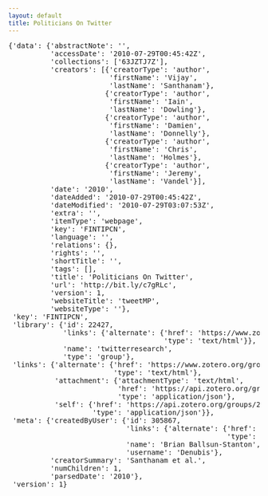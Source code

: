 ```yaml
---
layout: default
title: Politicians On Twitter
--- 
```

<pre>
{'data': {'abstractNote': '',
          'accessDate': '2010-07-29T00:45:42Z',
          'collections': ['63JZTJ7Z'],
          'creators': [{'creatorType': 'author',
                        'firstName': 'Vijay',
                        'lastName': 'Santhanam'},
                       {'creatorType': 'author',
                        'firstName': 'Iain',
                        'lastName': 'Dowling'},
                       {'creatorType': 'author',
                        'firstName': 'Damien',
                        'lastName': 'Donnelly'},
                       {'creatorType': 'author',
                        'firstName': 'Chris',
                        'lastName': 'Holmes'},
                       {'creatorType': 'author',
                        'firstName': 'Jeremy',
                        'lastName': 'Vandel'}],
          'date': '2010',
          'dateAdded': '2010-07-29T00:45:42Z',
          'dateModified': '2010-07-29T03:07:53Z',
          'extra': '',
          'itemType': 'webpage',
          'key': 'FINTIPCN',
          'language': '',
          'relations': {},
          'rights': '',
          'shortTitle': '',
          'tags': [],
          'title': 'Politicians On Twitter',
          'url': 'http://bit.ly/c7gRLc',
          'version': 1,
          'websiteTitle': 'tweetMP',
          'websiteType': ''},
 'key': 'FINTIPCN',
 'library': {'id': 22427,
             'links': {'alternate': {'href': 'https://www.zotero.org/groups/22427',
                                     'type': 'text/html'}},
             'name': 'twitterresearch',
             'type': 'group'},
 'links': {'alternate': {'href': 'https://www.zotero.org/groups/22427/items/FINTIPCN',
                         'type': 'text/html'},
           'attachment': {'attachmentType': 'text/html',
                          'href': 'https://api.zotero.org/groups/22427/items/KT6SM4KJ',
                          'type': 'application/json'},
           'self': {'href': 'https://api.zotero.org/groups/22427/items/FINTIPCN',
                    'type': 'application/json'}},
 'meta': {'createdByUser': {'id': 305867,
                            'links': {'alternate': {'href': 'https://www.zotero.org/denubis',
                                                    'type': 'text/html'}},
                            'name': 'Brian Ballsun-Stanton',
                            'username': 'Denubis'},
          'creatorSummary': 'Santhanam et al.',
          'numChildren': 1,
          'parsedDate': '2010'},
 'version': 1}
</pre>